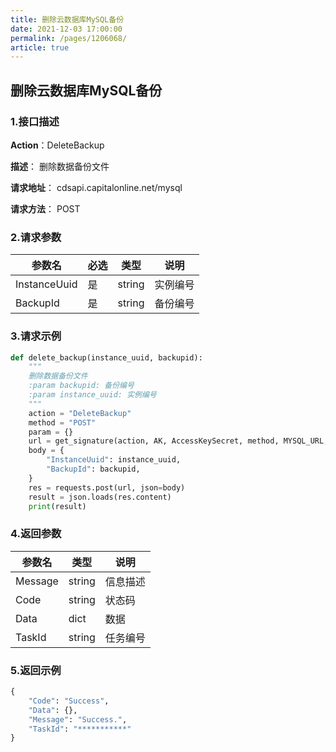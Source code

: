```yaml
---
title: 删除云数据库MySQL备份
date: 2021-12-03 17:00:00
permalink: /pages/1206068/
article: true
---
```


## 删除云数据库MySQL备份

### 1.接口描述

**Action**：DeleteBackup

**描述**： 删除数据备份文件

**请求地址**： cdsapi.capitalonline.net/mysql

**请求方法**： POST

### 2.请求参数

| 参数名       | 必选 | 类型   | 说明     |
| ------------ | ---- | ------ | -------- |
| InstanceUuid | 是   | string | 实例编号 |
| BackupId     | 是   | string | 备份编号 |

### 3.请求示例

```python
def delete_backup(instance_uuid, backupid):
    """
    删除数据备份文件
    :param backupid: 备份编号
    :param instance_uuid: 实例编号
    """
    action = "DeleteBackup"
    method = "POST"
    param = {}
    url = get_signature(action, AK, AccessKeySecret, method, MYSQL_URL, param=param)
    body = {
        "InstanceUuid": instance_uuid,
        "BackupId": backupid,
    }
    res = requests.post(url, json=body)
    result = json.loads(res.content)
    print(result)
```

### 4.返回参数

| 参数名  | 类型   | 说明     |
| ------- | ------ | -------- |
| Message | string | 信息描述 |
| Code    | string | 状态码   |
| Data    | dict   | 数据     |
| TaskId  | string | 任务编号 |

### 5.返回示例

```python
{
    "Code": "Success",
    "Data": {},
    "Message": "Success.",
    "TaskId": "***********"
}
```

